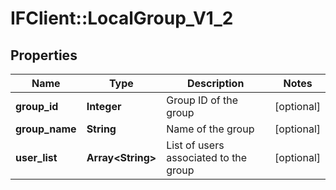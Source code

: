 # IFClient::LocalGroup_V1_2

## Properties
Name | Type | Description | Notes
------------ | ------------- | ------------- | -------------
**group_id** | **Integer** | Group ID of the group | [optional] 
**group_name** | **String** | Name of the group | [optional] 
**user_list** | **Array&lt;String&gt;** | List of users associated to the group | [optional] 


